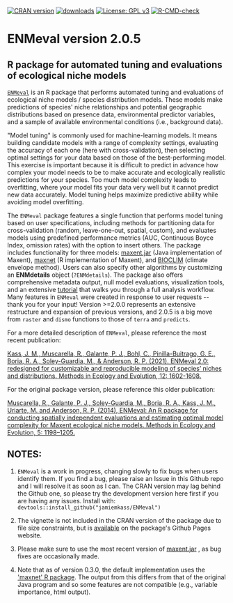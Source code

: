 [![CRAN version](https://www.r-pkg.org/badges/version/ENMeval)](https://CRAN.R-project.org/package=ENMeval) [![downloads](https://cranlogs.r-pkg.org:443/badges/grand-total/ENMeval?color=orange)](https://cranlogs.r-pkg.org:443/badges/grand-total/ENMeval?color=orange)
[![License: GPL v3](https://img.shields.io/badge/License-GPL%20v3-blue.svg)](https://www.gnu.org/licenses/gpl-3.0)
[![R-CMD-check](https://github.com/jamiemkass/ENMeval/workflows/R-CMD-check/badge.svg)](https://github.com/jamiemkass/ENMeval/actions)


# ENMeval version 2.0.5

## R package for automated tuning and evaluations of ecological niche models

[`ENMeval`](https://jamiemkass.github.io/ENMeval/index.html) is an R package that performs automated tuning and evaluations of ecological niche models / species distribution models. These models make predictions of species' niche relationships and potential geographic distributions based on presence data, environmental predictor variables, and a sample of available environmental conditions (i.e., background data). 

"Model tuning" is commonly used for machine-learning models. It means building candidate models with a range of complexity settings, evaluating the accuracy of each one (here with cross-validation), then selecting optimal settings for your data based on those of the best-performing model. This exercise is important because it is difficult to predict in advance how complex your model needs to be to make accurate and ecologically realistic predictions for your species. Too much model complexity leads to overfitting, where your model fits your data very well but it cannot predict new data accurately. Model tuning helps maximize predictive ability while avoiding model overfitting. 

The `ENMeval` package features a single function that performs model tuning based on user specifications, including methods for partitioning data for cross-validation (random, leave-one-out, spatial, custom), and evaluates models using predefined performance metrics (AUC, Continuous Boyce Index, omission rates) with the option to insert others. The package includes functionality for three models: [maxent.jar](https://doi.org/10.1016/j.ecolmodel.2005.03.026) (Java implementation of Maxent), [maxnet](https://onlinelibrary.wiley.com/doi/full/10.1111/ecog.03049) (R implementation of Maxent), and [BIOCLIM](https://doi.org/10.1111/ddi.12144) (climate envelope method). Users can also specify other algorithms by customizing an **ENMdetails** object (`?ENMdetails`). The package also offers comprehensive metadata output, null model evaluations, visualization tools, and an extensive  [tutorial](https://jamiemkass.github.io/ENMeval/articles/ENMeval-2.0-vignette.html) that walks you through a full analysis workflow. Many features in `ENMeval` were created in response to user requests -- thank you for your input! Version >=2.0.0 represents an extensive restructure and expansion of previous versions, and 2.0.5 is a big move from `raster` and `dismo` functions to those of `terra` and `predicts`. 

For a more detailed description of `ENMeval`, please reference the most recent publication:

[Kass, J. M., Muscarella, R., Galante, P. J., Bohl, C., Pinilla-Buitrago, G. E., Boria, R. A., Soley-Guardia, M., & Anderson, R. P. (2021). ENMeval 2.0: redesigned for customizable and reproducible modeling of species’ niches and distributions. Methods in Ecology and Evolution, 12: 1602-1608.](https://doi.org/10.1111/2041-210X.13628)

For the original package version, please reference this older publication:

[Muscarella, R., Galante, P. J., Soley-Guardia, M., Boria, R. A., Kass, J. M., Uriarte, M. and Anderson, R. P. (2014), ENMeval: An R package for conducting spatially independent evaluations and estimating optimal model complexity for Maxent ecological niche models. Methods in Ecology and Evolution, 5: 1198–1205.](https://doi.org/10.1111/2041-210X.12261)

## NOTES:

1. `ENMeval` is a work in progress, changing slowly to fix bugs when users identify them. If you find a bug, please raise an Issue in this Github repo and I will resolve it as soon as I can. The CRAN version may lag behind the Github one, so please try the development version here first if you are having any issues.
Install with: `devtools::install_github("jamiemkass/ENMeval")`

2. The vignette is not included in the CRAN version of the package due to file size constraints, but is [available](https://jamiemkass.github.io/ENMeval/articles/ENMeval-2.0.0-vignette.html) on the package's Github Pages website. 

3. Please make sure to use the most recent version of [maxent.jar](https://biodiversityinformatics.amnh.org/open_source/maxent/) , as bug fixes are occasionally made.

4. Note that as of version 0.3.0, the default implementation uses the ['maxnet' R package](https://cran.r-project.org/package=maxnet). The output from this differs from that of the original Java program and so some features are not compatible (e.g., variable importance, html output).
